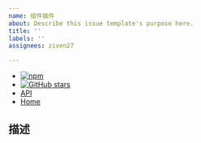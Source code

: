 ```yaml
---
name: 组件插件
about: Describe this issue template's purpose here.
title: ''
labels: ''
assignees: ziven27

---
```


-  [![npm](https://img.shields.io/npm/v/ejs)](https://www.npmjs.com/package/ejs)
-  [![GitHub stars](https://img.shields.io/github/stars/mde/ejs?style=social)](https://github.com/mde/ejs)
-  [API](https://ejs.co/#docs)
-  [Home](https://ejs.co/)

## 描述
